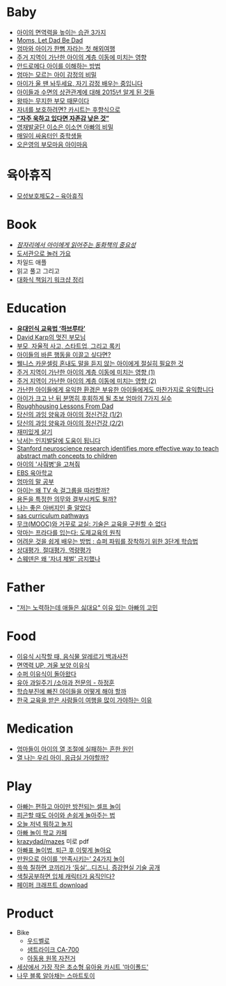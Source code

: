 Baby
====
* [아이의 면역력을 높이는 습관 3가지](http://www.huffingtonpost.kr/2015/06/04/story_n_7508802.html)
* [Moms, Let Dad Be Dad](http://www.wsj.com/articles/what-dads-play-does-for-kids-1434476561)
* [엄마와 아이가 한뼘 자라는 첫 해외여행](http://media.daum.net/life/outdoor/travel/newsview?newsId=20150625141853715&RIGHT_LIFE=R10)
* [주거 지역이 가난한 아이의 계층 이동에 미치는 영향](http://ppss.kr/archives/48611)
* [안드로메다 아이를 이해하는 방법](http://ppss.kr/archives/52539)
* [엄마는 모르는 아이 감정의 비밀](http://media.daum.net/life/living/wedding/newsview?newsId=20150910103209610&RIGHT_LIFE=R12)
* [아이가 울 땐 놔두세요, 자기 감정 배우는 중입니다](http://v.media.daum.net/v/20170525030323649?d=y)
* [아이들과 수면의 상관관계에 대해 2015년 알게 된 것들](http://www.huffingtonpost.kr/2015/09/17/story_n_8150858.html)
* [왕따는 무지한 부모 때문이다](http://bbs3.agora.media.daum.net/gaia/do/story/read?bbsId=S102&articleId=572219)
* [자녀를 보호하려면? 카시트는 후향식으로](http://auto.daum.net/review/newsview.daum?newsid=MD20160414163426933)
* **[“자주 욱하고 있다면 자존감 낮은 것”](http://www.hankookilbo.com/m/v/8ab2d8ce55d143c29340bb6a6b0fe5f0)**
* [영재발굴단 이소은 이소연 아빠의 비밀](http://m.blog.naver.com/ivoryegg/220925977488)
* [매일이 싸움터인 중학생들](http://www.koreatimes.com/article/20170605/1059904)
* [오은영의 부모마음 아이마음](http://m.media.daum.net/m/media/series/54237)

# 육아휴직
* [모성보호제도2 – 육아휴직](https://blog.rocketpunch.com/2017/11/07/%EC%9D%B8%EC%82%AC%EB%85%B8%EB%AC%B4-%EA%B0%80%EC%9D%B4%EB%93%9C-%EB%AA%A8%EC%84%B1%EB%B3%B4%ED%98%B8%EC%A0%9C%EB%8F%842-%EC%9C%A1%EC%95%84%ED%9C%B4%EC%A7%81/)

# Book
* *[잠자리에서 아이에게 읽어주는 동화책의 중요성](http://newspeppermint.com/2015/08/18/bedtimestory/)*
* [도서관으로 놀러 가요](http://media.daum.net/life/living/wedding/newsview?newsId=20150618091726117&RIGHT_LIFE=R4)
* 차일드 애플
* 읽고 풀고 그리고
* [대화식 책읽기 워크샵 정리](https://medium.com/@strncpy/%EB%8C%80%ED%99%94%EC%8B%9D-%EC%B1%85%EC%9D%BD%EA%B8%B0-%EC%9B%8C%ED%81%AC%EC%83%B5-%EC%A0%95%EB%A6%AC-8b4fcf01a2c)

# Education
* **[유대인식 교육법 ‘하브루타’](http://news.joins.com/article/19052009)**
* [David Karp의 멋진 부모님](http://www.thestartupbible.com/2013/07/tumblr-david-karp-cool-parents.html)
* [부모, 자율적 사고, 스타트업, 그리고 록키](http://www.thestartupbible.com/2015/12/korean-parents-are-part-of-the-problem-when-it-comes-to-free-thinking-and-startups.html)
* [아이들의 바른 행동을 이끌고 싶다면?](http://media.daum.net/life/living/wedding/newsview?newsId=20141224181505183&RIGHT_LIFE=R2)
* [웰니스 카운셀링 혼내도 말을 듣지 않는 아이에게 절실히 필요한 것](http://www.davida.or.kr/board/bbs/board.php?bo_table=_community_02&wr_id=87&page=3)
* [주거 지역이 가난한 아이의 계층 이동에 미치는 영향 (1)](http://newspeppermint.com/2015/05/05/mobility-2/)
* [주거 지역이 가난한 아이의 계층 이동에 미치는 영향 (2)](http://newspeppermint.com/2015/05/05/mobility2/)
* [가난한 아이들에게 유익한 환경은 부유한 아이들에게도 마찬가지로 유익합니다](http://newspeppermint.com/2015/05/13/poorkids_richkids/)
* [아이가 크고 난 뒤 분명히 후회하게 될 초보 엄마의 7가지 실수](http://www.huffingtonpost.kr/2015/05/26/story_n_7348022.html)
* [Roughhousing Lessons From Dad](http://www.wsj.com/articles/roughhousing-lessons-from-dad-1402444262)
* [당신의 과잉 양육과 아이의 정신건강 (1/2)](http://newspeppermint.com/2015/07/08/overparenting-and-depression1/)
* [당신의 과잉 양육과 아이의 정신건강 (2/2)](http://newspeppermint.com/2015/07/08/overparenting-and-depression2/)
* [재미있게 살기](http://ppss.kr/archives/48550)
* [낙서는 인지발달에 도움이 됩니다](http://newspeppermint.com/2015/07/12/doodling-for-cognitive-benefits/)
* [Stanford neuroscience research identifies more effective way to teach abstract math concepts to children](https://ed.stanford.edu/news/stanford-neuroscience-research-identifies-more-effective-way-teach-abstract-math-concepts)
* [아이의 '사줘병'을 고쳐줘](http://enfant.designhouse.co.kr/magazine/type2view.php?num=71110)
* [EBS 육아학교](http://tvpot.daum.net/mypot/Top.do?ownerid=4LkjDwbbLuA0)
* [엄마의 말 공부](http://m.newsfund.media.daum.net/project/308)
* [아이는 왜 TV 속 걸그룹을 따라할까?](http://media.daum.net/life/living/wedding/newsview?newsId=20151028095537137)
* [용돈을 특정한 의무와 결부시켜도 될까?](http://media.daum.net/life/living/wedding/newsview?newsId=20151229103924854)
* [나는 좋은 아버지인 줄 알았다](https://storyfunding.daum.net/project/4653/episodes)
* [sas curriculum pathways](https://www.sascurriculumpathways.com/portal/)
* [무크(MOOC)와 거꾸로 교실: 기술은 교육을 구원할 수 없다](http://slownews.kr/39610)
* [악마는 프라다를 입는다: 도제교육의 원칙](http://ppss.kr/archives/57633)
* [어려운 것을 쉽게 배우는 방법 : 슈퍼 파워를 장착하기 위한 3단계 학습법](http://www.moreagile.net/2016/02/learning-new-stuff.html)
* [상대평가, 절대평가, 역량평가](http://hl1itj.tistory.com/180)
* [스웨덴은 왜 '자녀 체벌' 금지했나](http://v.media.daum.net/v/20180725160226626)

# Father
* ["저는 노력하는데 애들은 싫대요" 이유 있는 아빠의 고민](http://v.media.daum.net/v/20171107102006790)

# Food
* [이유식 시작할 때, 음식물 알레르기 백과사전](http://media.daum.net/life/living/wedding/newsview?newsId=20141212130709228&RIGHT_LIFE=R2)
* [면역력 UP, 겨울 보양 이유식](http://media.daum.net/life/food/photo/newsview?newsId=20141212130709229)
* [수퍼 이유식이 돌아왔다](http://media.daum.net/life/living/wedding/newsview?newsId=20141225013104021&RIGHT_LIFE=R6)
* [유아 과일주기 /소아과 전문의 - 하정훈](http://m.cafe.daum.net/dudwls1100/L1Gi/148?q=%EC%9C%A0%EC%95%84%20%EB%94%B8%EA%B8%B0%20%EB%A8%B9%EC%9D%84%20%EC%88%98%20%EC%9E%88%EB%8A%94%20%EA%B0%9C%EC%9B%94&re=1)
* [학습부진에 빠진 아이들을 어떻게 해야 할까](http://www.huffingtonpost.kr/wonsun-yu/story_b_8041644.html)
* [한국 교육을 받은 사람들이 여행을 많이 가야하는 이유](http://ppss.kr/archives/57194)

# Medication
* [엄마들이 아이의 열 조절에 실패하는 흔한 원인](http://media.daum.net/life/living/wedding/newsview?newsId=20160113103602950)
* [열 나는 우리 아이, 응급실 가야할까?](http://media.daum.net/life/living/wedding/newsview?newsId=20160129164548437)

# Play
* [아빠는 편하고 아이만 방전되는 셀프 놀이](http://media.daum.net/life/living/photo/newsview?newsId=20150403100104411)
* [피곤할 때도 아이와 손쉽게 놀아주는 법](http://media.daum.net/life/outdoor/photo/newsview?newsId=20160120185927782)
* [오늘 저녁 뭐하고 놀지](http://play.ibabynews.com/)
* [아빠 놀이 학교 카페](http://cafe.naver.com/swdad)
* [krazydad/mazes](http://krazydad.com/mazes/) 미로 pdf
* [아빠표 놀이법, 퇴근 후 이렇게 놀아요](http://media.daum.net/life/living/wedding/newsview?newsId=20150828113207225&RIGHT_LIFE=R5)
* [만원으로 아이를 '만족시키는' 24가지 놀이](http://www.insight.co.kr/article.php?ArtNo=33063)
* [쓱쓱 칠하면 코끼리가 ‘둥실’…디즈니, 증강현실 기술 공개](http://www.bloter.net/archives/240225)
* [색칠공부하면 입체 캐릭터가 움직인다?](http://techholic.co.kr/archives/41713)
* [페이퍼 크래프트 download](http://cp.c-ij.com/en/categories/CAT-ST01-0071/top.html)

# Product
* Bike
  * [우드벨로](http://m.blog.naver.com/bong5481/10093100748)
  * [샘트라이크 CA-700](http://itempage3.auction.co.kr/detailview.aspx?itemno=B235246899&keyword=%C0%AF%BE%C6%BF%EB%C0%DA%C0%FC%B0%C5)
  * [아동용 원목 자전거](http://item2.gmarket.co.kr/item/detailview/Item.aspx?goodscode=623326067&pos_class_cd=111111111&pos_class_kind=T&pos_shop_cd=SH)
* [세상에서 가장 작은 초소형 유아용 카시트 '마이폴드'](http://bizion.mk.co.kr/bbs/board.php?bo_table=product&wr_id=1245)
* [나무 블록 알아채는 스마트토이](http://techholic.co.kr/archives/42091)
